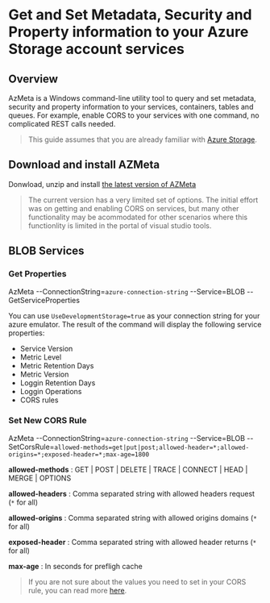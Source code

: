 # Get and Set Metadata, Security and Property information to your Azure Storage account services

## Overview
AzMeta is a Windows command-line utility tool to query and set metadata, security and property information to your services, containers, tables and queues. For example, enable CORS to your services with one command, no complicated REST calls needed. 

> This guide assumes that you are already familiar with [Azure Storage](https://azure.microsoft.com/services/storage/).

## Download and install AZMeta
Donwload, unzip and install [the latest version of AZMeta](https://www.dropbox.com/s/m1sn25o99qyl9py/AZMeta.zip?dl=0)

> The current version has a very limited set of options. The initial effort was on getting and enabling CORS on services, but many other functionality may be acommodated for other scenarios where this functionlity is limited in the portal of visual studio tools.

## BLOB Services
### Get Properties
AzMeta --ConnectionString=`azure-connection-string` --Service=BLOB --GetServiceProperties

You can use `UseDevelopmentStorage=true` as your connection string for your azure emulator.
The result of the command will display the following service properties:

* Service Version
* Metric Level
* Metric Retention Days
* Metric Version
* Loggin Retention Days
* Loggin Operations
* CORS rules
  
### Set New CORS Rule
AzMeta --ConnectionString=`azure-connection-string` --Service=BLOB --SetCorsRule=`allowed-methods=get|put|post;allowed-header=*;allowed-origins=*;exposed-header=*;max-age=1800`

**allowed-methods** : GET | POST | DELETE | TRACE | CONNECT | HEAD | MERGE | OPTIONS

**allowed-headers** : Comma separated string with allowed headers request (`*` for all)

**allowed-origins** : Comma separated string with allowed origins domains (`*` for all)

**exposed-header**  : Comma separated string with allowed header returns (`*` for all)

**max-age**         : In seconds for prefligh cache

> If you are not sure about the values you need to set in your CORS rule, you can read more [here](https://developer.mozilla.org/en-US/docs/Web/HTTP/Access_control_CORS).

